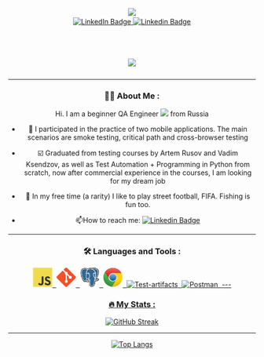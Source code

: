                                                                 
<div id="header" align="center">
  <img src="https://media.giphy.com/media/UDclWKlmfmq7twI3iJ/giphy.gif" width="100"/>
</div>


<div id="header" align="center">
<div id="badges">
  <a href="https://www.linkedin.com/in/viktor-leonov-405406239">
    <img src="https://img.shields.io/badge/Linkedin-yellow?style=for-the-badge&logo=linkedin&logoColor=white" alt="LinkedIn Badge"/>
  </a>
  <a href="https://t.me/Forch2019">
    <img src="https://img.shields.io/badge/Telegram-blue?style=for-the-badge&logo=Telegram&logoColor=white" alt='Linkedin Badge'/>
  </a>
      
<div id="header" align="center">
<img src="https://komarev.com/ghpvc/?username=viktor7cr7&style=flat-square&color=blue" alt=""/>       
                                                                                             
<h1>
  <img src="https://media.giphy.com/media/XCxjzveGa47DOd8zuq/giphy.gif" width="5px"/>
</h1>
  
---                                                                                                           
### :man_technologist: About Me :
  
  
Hi. I am a beginner QA Engineer  <img src="https://media.giphy.com/media/WUlplcMpOCEmTGBtBW/giphy.gif" width="30">  from Russia                                                                                   
- :telescope: I participated in the practice of two mobile applications. The main scenarios are smoke testing, critical path and cross-browser testing

- :ballot_box_with_check: Graduated from testing courses by Artem Rusov and Vadim Ksendzov, as well as Test Automation + Programming in Python from scratch, now after commercial experience in the courses, I am looking for my dream job

- :palm_tree: In my free time (a rarity) I like to play street football, FIFA. Fishing is fun too.

- :mailbox:How to reach me: [![Linkedin Badge](https://img.shields.io/badge/-Linkedin-yellow?style=flat&logo=Linkedin&logoColor=white)](https://www.linkedin.com/in/viktor-leonov-405406239)                                                                                                             

---
### :hammer_and_wrench: Languages and Tools :
 
<div id="header" align="center">  
<div>
<a href="https://github.com/viktor7cr7/JavaScript">
  <img src="https://github.com/devicons/devicon/blob/master/icons/javascript/javascript-original.svg" title="JavaScript" alt="JavaScript" width="40" height="40"/>&nbsp;
  <a href="https://github.com/viktor7cr7/git_bash">
  <img src="https://github.com/devicons/devicon/blob/master/icons/git/git-original.svg" title="Git_bash" alt="Git_bash" width="40" height="40"/>&nbsp;
    <a href="https://github.com/viktor7cr7/SQL">
  <img src="https://github.com/devicons/devicon/blob/master/icons/postgresql/postgresql-original.svg" title="SQL" alt="SQL" width="40" height="40"/>&nbsp;
      <a href="https://www.youtube.com/watch?v=UGgy4j7RDdw&t=13s">
  <img src="https://github.com/devicons/devicon/blob/master/icons/chrome/chrome-original.svg" title="ChromeDevTools" alt="ChromeDevTools" width="40" height="40"/>&nbsp;
        <a href="https://github.com/viktor7cr7/Test-artifacts/blob/main/test%20artifacts.md">
  <img src="http://testbase.ru/wp-content/uploads/2014/12/1419215448_Mind-Map-Paper-64.png" title="Test-artifacts" alt="Test-artifacts" width="45" height="45"/>&nbsp;
           <a href="https://github.com/viktor7cr7/Postman">
  <img src="https://cdn.icon-icons.com/icons2/3053/PNG/512/postman_macos_bigsur_icon_189815.png" title="Postman" alt="Postman" width="40" height="40"/>&nbsp;
 ---
             
### :fire: My Stats :
[![GitHub Streak](http://github-readme-streak-stats.herokuapp.com?user=viktor7cr7&theme=dark&background=000000)](https://git.io/streak-stats)     
             
---
[![Top Langs](https://github-readme-stats.vercel.app/api/top-langs/?username=viktor7cr7&layout=compact&theme=vision-friendly-dark)](https://github.com/anuraghazra/github-readme-stats)             
             
             
                                                                                  
                                                                                   

